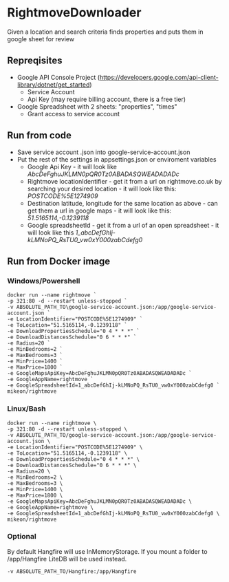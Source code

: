 # RightmoveDownloader

Given a location and search criteria finds properties and puts them in google sheet for review


## Repreqisites
- Google API Console Project (https://developers.google.com/api-client-library/dotnet/get_started)
  - Service Account
  - Api Key (may require billing account, there is a free tier)
- Google Spreadsheet with 2 sheets: "properties", "times"
  - Grant access to service account
  
## Run from code
- Save service account .json into google-service-account.json
- Put the rest of the settings in appsettings.json or enviroment variables
  - Google Api Key - it will look like *AbcDeFghuJKLMN0pQR0Tz0ABADASQWEADADADc*
  - Rightmove locationIdentifier - get it from a url on rightmove.co.uk by searching your desired location - it will look like this: *POSTCODE%5E1274909*
  - Destination latitude, longitude for the same location as above - can get them a url in google maps - it will look like this: *51.5165114,-0.1239118*
  - Google spreadsheetId - get it from a url of an open spreadsheet - it will look like this *1_abcDefGhIj-kLMNoPQ_RsTU0_vw0xY000zabCdefg0*

## Run from Docker image
### Windows/Powershell
~~~~
docker run --name rightmove `
-p 321:80 -d --restart unless-stopped `
-v ABSOLUTE_PATH_TO\google-service-account.json:/app/google-service-account.json `
-e LocationIdentifier="POSTCODE%5E1274909" `
-e ToLocation="51.5165114,-0.1239118" `
-e DownloadPropertiesSchedule="0 4 * * *" `
-e DownloadDistancesSchedule="0 6 * * *" `
-e Radius=20 `
-e MinBedrooms=2 `
-e MaxBedrooms=3 `
-e MinPrice=1400 `
-e MaxPrice=1800 `
-e GoogleMapsApiKey=AbcDeFghuJKLMN0pQR0Tz0ABADASQWEADADADc `
-e GoogleAppName=rightmove `
-e GoogleSpreadsheetId=1_abcDefGhIj-kLMNoPQ_RsTU0_vw0xY000zabCdefg0 `
mikeon/rightmove
~~~~

### Linux/Bash
~~~~
docker run --name rightmove \
-p 321:80 -d --restart unless-stopped \
-v ABSOLUTE_PATH_TO/google-service-account.json:/app/google-service-account.json \
-e LocationIdentifier="POSTCODE%5E1274909" \
-e ToLocation="51.5165114,-0.1239118" \
-e DownloadPropertiesSchedule="0 4 * * *" \
-e DownloadDistancesSchedule="0 6 * * *" \
-e Radius=20 \
-e MinBedrooms=2 \
-e MaxBedrooms=3 \
-e MinPrice=1400 \
-e MaxPrice=1800 \
-e GoogleMapsApiKey=AbcDeFghuJKLMN0pQR0Tz0ABADASQWEADADADc \
-e GoogleAppName=rightmove \
-e GoogleSpreadsheetId=1_abcDefGhIj-kLMNoPQ_RsTU0_vw0xY000zabCdefg0 \
mikeon/rightmove
~~~~

### Optional
By default Hangfire will use InMemoryStorage. If you mount a folder to /app/Hangfire LiteDB will be used instead.
~~~~
-v ABSOLUTE_PATH_TO/Hangfire:/app/Hangfire
~~~~